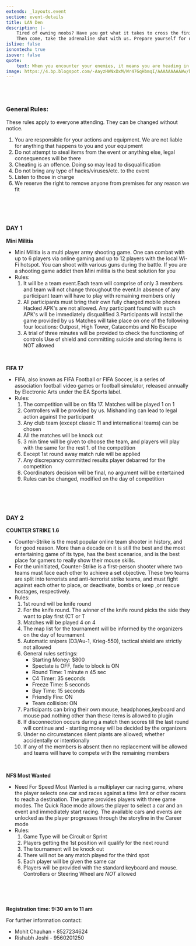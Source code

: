 ```yaml
---
extends: _layouts.event
section: event-details
title: LAN Den
description: |-
    Tired of owning noobs? Have you got what it takes to cross the finish-line? Can you take A-side blindfolded with one hand tied behind your back?
    Then come, take the adrenaline shot with us. Prepare yourself for one of the most awaited LAN gaming event. There's no place for Weaklings! You might just get burnt. So Practice, and get perfect! Or else,Prepare to get HUMILIATED!
islive: false
isnontech: true
isover: false
quote:
    text: When you encounter your enemies, it means you are heading in the right direction.
image: https://4.bp.blogspot.com/-AayzHWNxDxM/Wr47GqHbmqI/AAAAAAAAAWw/bzS-xBCwGV0QjPcHaximFGov9kboFDmeACLcBGAs/s1600/lan-den.jpg
---
```

<br><br>
### General Rules:
These rules apply to everyone attending. They can be changed without notice.

1. You are responsible for your actions and equipment. We are not liable for anything that happens to you and your equipment
2. Do not attempt to steal items from the event or anything else, legal consequences will be there
3. Cheating is an offence. Doing so may lead to disqualification
4. Do not bring any type of hacks/viruses/etc. to the event
5. Listen to those in charge
6. We reserve the right to remove anyone from premises for any reason we fit
    
<br><br><br>

### DAY 1

**Mini Militia**
- Mini Militia is a multi player army shooting game. One can combat with up to 6 players via online gaming and up to 12 players with the local Wi-Fi hotspot. You can shoot with various guns during the battle. If you are a shooting game addict then Mini militia is the best solution for you
- Rules:
    1. It will be a team event.Each team will comprise of only 3 members and team will not change throughout the event.In absence of any participant team will have to play with remaining members only
    2. All participants must bring their own fully charged mobile phones
    Hacked APK's are not allowed. Any participant found with such APK's will be immediately disqualified
    3.Participants will install the game provided by us
    Matches will take place on one of the following four locations: Outpost, High Tower, Catacombs and No Escape
    4. A trial of three minutes will be provided to check the functioning of controls
    Use of shield and committing suicide and storing items is NOT allowed
    
<br>

**FIFA 17**
- FIFA, also known as FIFA Football or FIFA Soccer, is a series of association football video games or football simulator, released annually by Electronic Arts under the EA Sports label.
- Rules:
    1. The competition will be on fifa 17. Matches will be played 1 on 1
    2. Controllers will be provided by us. Mishandling can lead to legal action against the participant
    3. Any club team (except classic 11 and international teams) can be chosen
    4. All the matches will be knock out
    5. 3 min time will be given to choose the team, and players will play with the same for the rest 1. of the competition
    6. Except 1st round away match rule will be applied
    7. Any discrepancy committed results player debarred for the competition
    8. Coordinators decision will be final, no argument will be entertained
    9. Rules can be changed, modified on the day of competition

<br><br><br>

### DAY 2

**COUNTER STRIKE 1.6**
- Counter-Strike is the most popular online team shooter in history, and for good reason. More than a decade on it is still the best and the most entertaining game of its type, has the best scenarios, and is the best place for gamers to really show their mouse skills.
- For the uninitiated, Counter-Strike is a first-person shooter where two teams must face each other to achieve a set objective. These two teams are split into terrorists and anti-terrorist strike teams, and must fight against each other to place, or deactivate, bombs or keep ,or rescue hostages, respectively.
- Rules:
    1. 1st round will be knife round
    2. For the knife round. The winner of the knife round picks the side they want to play first (CT  or T
    3. Matches will be played 4 on 4
    4. The map list for the tournament will be informed by the organizers on the day of tournament
    5. Automatic snipers (D3/Au-1, Krieg-550), tactical shield are strictly not allowed
    6. General rules settings:
        - Starting Money: $800
        - Spectate is OFF, fade to block is ON
        - Round Time: 1 minute n 45 sec
        - C4 Timer: 35 seconds
        - Freeze Time: 5 seconds
        - Buy Time: 15 seconds
        - Friendly Fire: ON
        - Team collision: ON
    7. Participants can bring their own mouse, headphones,keyboard and mouse pad.nothing other than  these items is allowed to plugin
    8. If disconnection occurs during a match then scores till the last round will continue and - starting money will be decided by the organizers
    9. Under no circumstances silent plants are allowed; whether accidentally or intentionally
    10. If any of the members is absent then no replacement will be allowed and teams will have to compete with the remaining members

<br>

**NFS Most Wanted**
- Need For Speed Most Wanted is a multiplayer car racing game, where the player selects one car and races against a time limit or other racers to reach a destination. The game provides players with three game modes. The Quick Race mode allows the player to select a car and an event and immediately start racing. The available cars and events are unlocked as the player progresses through the storyline in the Career mode
- Rules:
    1. Game Type will be Circuit or Sprint
    2. Players getting the 1st position will qualify for the next round
    3. The tournament will be knock out
    4. There will not be any match played for the third spot
    5. Each player will be given the same car
    6. Players will be provided with the standard keyboard and mouse. Controllers or Steering Wheel are _NOT_ allowed

<br><br><br>   

**Registration time: 9:30 am to 11 am**

For further information contact:
- Mohit Chauhan - 8527234624
- Rishabh Joshi - 9560201250
